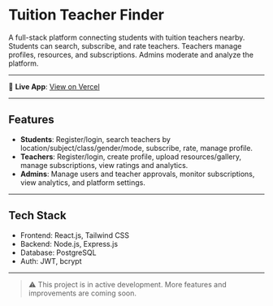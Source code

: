 # Tuition Teacher Finder

A full-stack platform connecting students with tuition teachers nearby.  
Students can search, subscribe, and rate teachers. Teachers manage profiles, resources, and subscriptions. Admins moderate and analyze the platform.

---

🔗 **Live App**: [View on Vercel](https://tutorlink100.vercel.app/)

---

## Features

- **Students**: Register/login, search teachers by location/subject/class/gender/mode, subscribe, rate, manage profile.
- **Teachers**: Register/login, create profile, upload resources/gallery, manage subscriptions, view ratings and analytics.
- **Admins**: Manage users and teacher approvals, monitor subscriptions, view analytics, and platform settings.

---

## Tech Stack

- Frontend: React.js, Tailwind CSS  
- Backend: Node.js, Express.js  
- Database: PostgreSQL  
- Auth: JWT, bcrypt

---

> ⚠️ This project is in active development. More features and improvements are coming soon.